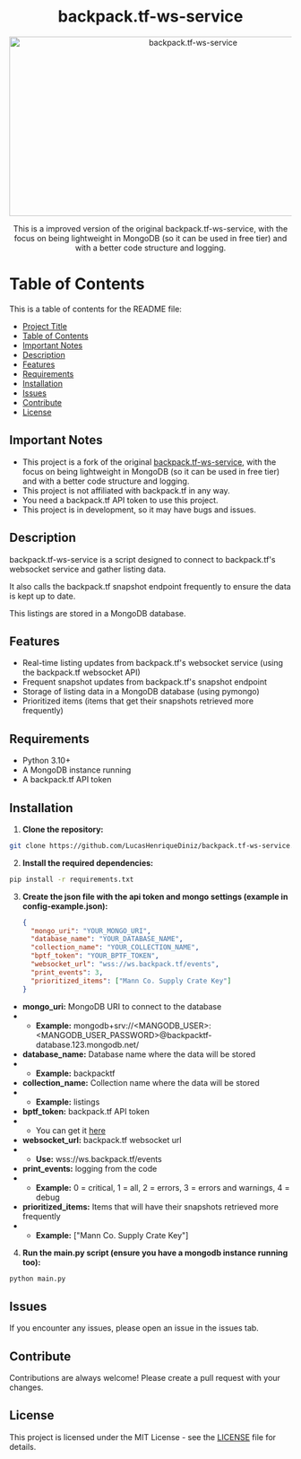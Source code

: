 <h1 align="center" id="project-title">backpack.tf-ws-service</h1>

<div align="center">
<img src="https://socialify.git.ci/LucasHenriqueDiniz/backpack.tf-ws-service/image?font=KoHo&language=1&name=1&owner=1&theme=Light" alt="backpack.tf-ws-service" width="640" height="320" />
</div>

<p align="center">This is a improved version of the original backpack.tf-ws-service, with the focus on being lightweight in MongoDB (so it can be used in free tier) and with a better code structure and logging.</p>

# Table of Contents

This is a table of contents for the README file:

- [Project Title](#project-title)
- [Table of Contents](#table-of-contents)
- [Important Notes](#important-notes)
- [Description](#Description)
- [Features](#features)
- [Requirements](#requirements)
- [Installation](#installation)
- [Issues](#issues)
- [Contribute](#contribute)
- [License](#license)

## Important Notes

- This project is a fork of the original [backpack.tf-ws-service](https://github.com/purplebarber/backpack.tf-ws-service), with the focus on being lightweight in MongoDB (so it can be used in free tier) and with a better code structure and logging.
- This project is not affiliated with backpack.tf in any way.
- You need a backpack.tf API token to use this project.
- This project is in development, so it may have bugs and issues.

## Description

backpack.tf-ws-service is a script designed to connect to backpack.tf's websocket service and gather listing data.

It also calls the backpack.tf snapshot endpoint frequently to ensure the data is kept up to date.

This listings are stored in a MongoDB database.

## Features

- Real-time listing updates from backpack.tf's websocket service (using the backpack.tf websocket API)
- Frequent snapshot updates from backpack.tf's snapshot endpoint
- Storage of listing data in a MongoDB database (using pymongo)
- Prioritized items (items that get their snapshots retrieved more frequently)

## Requirements

- Python 3.10+
- A MongoDB instance running
- A backpack.tf API token

## Installation

1. **Clone the repository:**

```bash
git clone https://github.com/LucasHenriqueDiniz/backpack.tf-ws-service.git
```

2. **Install the required dependencies:**

```bash
pip install -r requirements.txt
```

3. **Create the json file with the api token and mongo settings (example in config-example.json):**

   ```json
   {
     "mongo_uri": "YOUR_MONGO_URI",
     "database_name": "YOUR_DATABASE_NAME",
     "collection_name": "YOUR_COLLECTION_NAME",
     "bptf_token": "YOUR_BPTF_TOKEN",
     "websocket_url": "wss://ws.backpack.tf/events",
     "print_events": 3,
     "prioritized_items": ["Mann Co. Supply Crate Key"]
   }
   ```

- **mongo_uri:** MongoDB URI to connect to the database
- - <strong>Example:</strong> mongodb+srv://<MANGODB_USER>:<MANGODB_USER_PASSWORD>@backpacktf-database.123.mongodb.net/
- **database_name:** Database name where the data will be stored
- - <strong>Example:</strong> backpacktf
- **collection_name:** Collection name where the data will be stored
- - <strong>Example:</strong> listings
- **bptf_token:** backpack.tf API token
- - You can get it [here](https://backpack.tf/developer/apikey/view)
- **websocket_url:** backpack.tf websocket url
- - <strong>Use:</strong> wss://ws.backpack.tf/events
- **print_events:** logging from the code
- - <strong>Example:</strong> 0 = critical, 1 = all, 2 = errors, 3 = errors and warnings, 4 = debug
- **prioritized_items:** Items that will have their snapshots retrieved more frequently
- - <strong>Example:</strong> ["Mann Co. Supply Crate Key"]

4. **Run the main.py script (ensure you have a mongodb instance running too):**

```bash
python main.py
```

## Issues

If you encounter any issues, please open an issue in the issues tab.

## Contribute

Contributions are always welcome! Please create a pull request with your changes.

## License

This project is licensed under the MIT License - see the [LICENSE](LICENSE) file for details.
